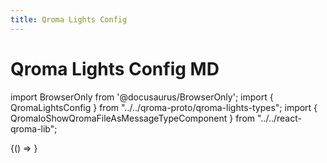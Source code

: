 ```yaml
---
title: Qroma Lights Config
---
```


# Qroma Lights Config MD

import BrowserOnly from '@docusaurus/BrowserOnly';
import { QromaLightsConfig } from "../../qroma-proto/qroma-lights-types";
import { QromaIoShowQromaFileAsMessageTypeComponent } from "../../react-qroma-lib";

<BrowserOnly>
{() =>
  <QromaIoShowQromaFileAsMessageTypeComponent
    fileMessageType={QromaLightsConfig}
    filePath="/config.qroma"
    />
}
</BrowserOnly>